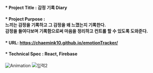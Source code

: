 
#### * Project Title : 감정 기록 Diary
#### * Project Purpose : <br>느끼는 감정을 기록하고 그 감정을 왜 느꼈는지 기록한다. <br>감정을 들여다보며 기록함으로써 마음을 정리하고 컨트롤 할 수 있도록 도와준다. 
#### * URL: https://chaemink10.github.io/emotionTracker/
#### * Technical Spec : React, Firebase

![Animation](https://user-images.githubusercontent.com/58965316/124066093-0252b100-da73-11eb-95f6-295e3e6d66da.gif)
![입력2](https://user-images.githubusercontent.com/58965316/124066098-054da180-da73-11eb-96f2-32003f343218.gif)
